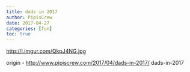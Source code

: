 ```yaml
---
title: dads in 2017
author: PipisCrew
date: 2017-04-27
categories: [fun]
toc: true
---
```


http://i.imgur.com/QkpJ4NG.jpg

origin - http://www.pipiscrew.com/2017/04/dads-in-2017/ dads-in-2017